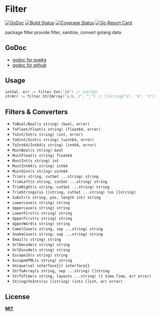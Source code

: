 # Filter

[![GoDoc](https://godoc.org/github.com/gookit/filter?status.svg)](https://godoc.org/github.com/gookit/filter)
[![Build Status](https://travis-ci.org/gookit/filter.svg?branch=master)](https://travis-ci.org/gookit/filter)
[![Coverage Status](https://coveralls.io/repos/github/gookit/filter/badge.svg?branch=master)](https://coveralls.io/github/gookit/filter?branch=master)
[![Go Report Card](https://goreportcard.com/badge/github.com/gookit/filter)](https://goreportcard.com/report/github.com/gookit/filter)

package filter provide filter, sanitize, convert golang data.

## GoDoc

- [godoc for gopkg](https://godoc.org/gopkg.in/gookit/filter.v1)
- [godoc for github](https://godoc.org/github.com/gookit/filter)

## Usage

```go
intVal, err := filter.Int("20") // int(20)
strArr := filter.Str2Array("a,b, c", ",") // []string{"a", "b", "c"}
```

## Filters & Converters

- `ToBool/Bool(s string) (bool, error)`
- `ToFloat/Float(s string) (float64, error)`
- `ToInt/Int(s string) (int, error)`
- `ToUint/Uint(s string) (uint64, error)`
- `ToInt64/Int64(s string) (int64, error)`
- `MustBool(s string) bool`
- `MustFloat(s string) float64`
- `MustInt(s string) int`
- `MustInt64(s string) int64`
- `MustUint(s string) uint64`
- `Trim(s string, cutSet ...string) string`
- `TrimLeft(s string, cutSet ...string) string`
- `TrimRight(s string, cutSet ...string) string`
- `TrimStrings(ss []string, cutSet ...string) (ns []string)`
- `Substr(s string, pos, length int) string`
- `Lowercase(s string) string`
- `Uppercase(s string) string`
- `LowerFirst(s string) string`
- `UpperFirst(s string) string`
- `UpperWord(s string) string`
- `CamelCase(s string, sep ...string) string`
- `SnakeCase(s string, sep ...string) string`
- `Email(s string) string`
- `UrlDecode(s string) string`
- `UrlEncode(s string) string`
- `EscapeJS(s string) string`
- `EscapeHTML(s string) string`
- `Unique(val interface{}) interface{}`
- `StrToArray(s string, sep ...string) []string`
- `StrToTime(s string, layouts ...string) (t time.Time, err error)`
- `StringsToInts(ss []string) (ints []int, err error)`

## License

**[MIT](LICENSE)**
